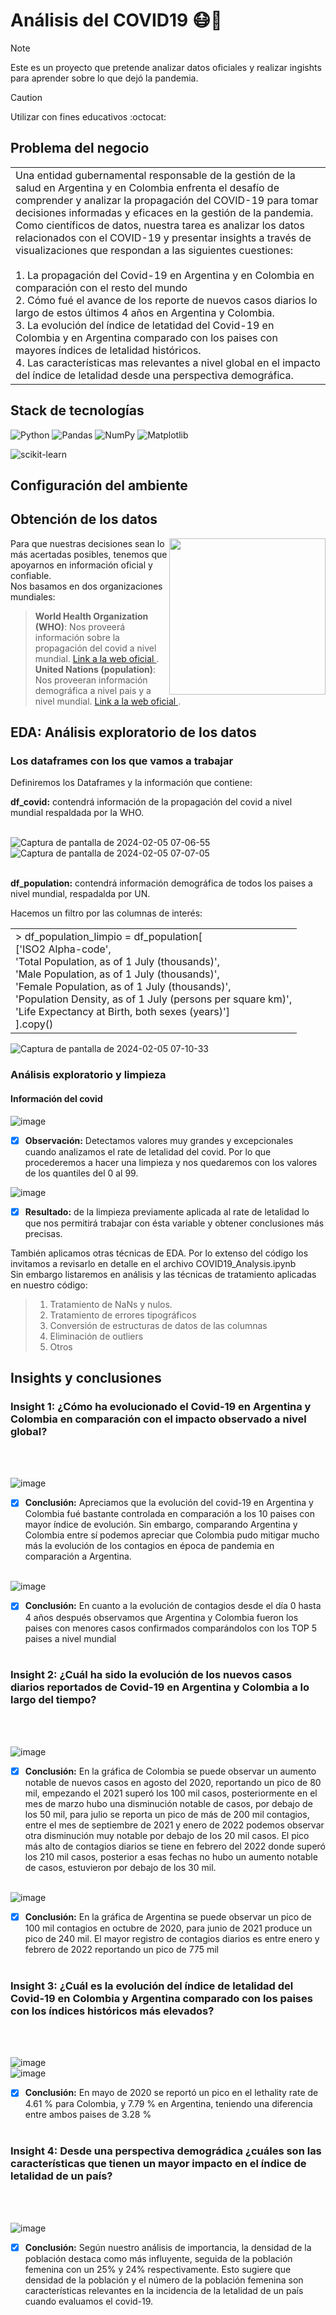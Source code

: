 <h1>Análisis del COVID19 😷🦠</h1>

> [!NOTE]
> Este es un proyecto que pretende analizar datos oficiales y realizar ingishts para aprender sobre lo que dejó la pandemia. <br>

> [!CAUTION]
> Utilizar con fines educativos :octocat:

<h2>Problema del negocio</h2>

<table><tr><td> 
Una entidad gubernamental responsable de la gestión de la salud en Argentina y en Colombia enfrenta el desafío de comprender y analizar la propagación del COVID-19 para tomar decisiones informadas y eficaces en la gestión de la pandemia.
Como científicos de datos, nuestra tarea es analizar los datos relacionados con el COVID-19 y presentar insights a través de visualizaciones que respondan a las siguientes cuestiones: <br>
<br>
1. La propagación del Covid-19 en Argentina y en Colombia en comparación con el resto del mundo <br>
2. Cómo fué el avance de los reporte de nuevos casos diarios lo largo de estos últimos 4 años en Argentina y Colombia. <br>
3. La evolución del índice de letatidad del Covid-19 en Colombia y en Argentina comparado con los paises con mayores índices de letalidad históricos. <br>
4. Las características mas relevantes a nivel global en el impacto del índice de letalidad desde una perspectiva demográfica.
</td></tr></table>

<h2>Stack de tecnologías</h2>

![Python](https://img.shields.io/badge/python-3670A0?style=for-the-badge&logo=python&logoColor=ffdd54) ![Pandas](https://img.shields.io/badge/pandas-%23150458.svg?style=for-the-badge&logo=pandas&logoColor=white) ![NumPy](https://img.shields.io/badge/numpy-%23013243.svg?style=for-the-badge&logo=numpy&logoColor=white) ![Matplotlib](https://img.shields.io/badge/Matplotlib-%23ffffff.svg?style=for-the-badge&logo=Matplotlib&logoColor=black)

![scikit-learn](https://img.shields.io/badge/scikit--learn-%23F7931E.svg?style=for-the-badge&logo=scikit-learn&logoColor=white)


<h2>Configuración del ambiente</h2>

<h2>Obtención de los datos</h2>


<picture> <img align="right" src="https://img001.prntscr.com/file/img001/bE059CK0TQOKhKqpeYo4CQ.png" width = 250px></picture>
Para que nuestras decisiones sean lo más acertadas posibles, tenemos que apoyarnos en información oficial y confiable. <br>
Nos basamos en dos organizaciones mundiales:

 > **World Health Organization (WHO)**: Nos proveerá información sobre la propagación del covid a nivel mundial.
 > <a href="https://www.who.int/" target="blank"> Link a la web oficial </a>. <br>
 > **United Nations (population)**: Nos proveeran información demográfica a nivel pais y a nivel mundial.
 > <a href="https://www.un.org/en/" target="blank"> Link a la web oficial </a>.

<h2>EDA: Análisis exploratorio de los datos</h2>

<h3>Los dataframes con los que vamos a trabajar</h3>

Definiremos los Dataframes y la información que contiene:

**df_covid:** contendrá información de la propagación del covid a nivel mundial respaldada por la WHO. <br><br>

![Captura de pantalla de 2024-02-05 07-06-55](https://github.com/pabloing93/covid19-analysis/assets/32267303/be193dca-933c-4786-baef-e7d2fb64cd6a)
<br>
![Captura de pantalla de 2024-02-05 07-07-05](https://github.com/pabloing93/covid19-analysis/assets/32267303/4146be8b-6c96-4ced-a087-f810a61e68b8)
<br><br>

**df_population:** contendrá información demográfica de todos los paises a nivel mundial, respadalda por UN.

Hacemos un filtro por las columnas de interés:

<table><tr><td> 
> df_population_limpio = df_population[<br>
 ['ISO2 Alpha-code', <br>
  'Total Population, as of 1 July (thousands)',<br>
  'Male Population, as of 1 July (thousands)',<br>
  'Female Population, as of 1 July (thousands)',<br>
  'Population Density, as of 1 July (persons per square km)',<br>
  'Life Expectancy at Birth, both sexes (years)']<br>
 ].copy() 
</td></tr></table>

![Captura de pantalla de 2024-02-05 07-10-33](https://github.com/pabloing93/covid19-analysis/assets/32267303/b4ebb79b-3a7a-4def-b6ec-e6b360d91c9d)

<h3>Análisis exploratorio y limpieza</h3>

<h4>Información del covid</h4>

![image](https://github.com/pabloing93/covid19-analysis/assets/32267303/acd4496c-59d7-4486-b82c-eb26960df379)
<br>
- [x] <b>Observación:</b> Detectamos valores muy grandes y excepcionales cuando analizamos el rate de letalidad del covid. Por lo que procederemos a hacer una limpieza y nos quedaremos con los valores de los quantiles del 0 al 99.<br>

![image](https://github.com/pabloing93/covid19-analysis/assets/32267303/2b78f6d1-ebc5-4fd4-93f3-fe01faa5d568)
- [x] <b>Resultado:</b> de la limpieza previamente aplicada al rate de letalidad lo que nos permitirá trabajar con ésta variable y obtener conclusiones más precisas.

También aplicamos otras técnicas de EDA. Por lo extenso del código los invitamos a revisarlo en detalle en el archivo COVID19_Analysis.ipynb <br>
Sin embargo listaremos en análisis y las técnicas de tratamiento aplicadas en nuestro código:
> 1. Tratamiento de NaNs y nulos.
>  2. Tratamiento de errores tipográficos
>  3. Conversión de estructuras de datos de las columnas
>  4. Eliminación de outliers
>  5. Otros 

<h2>Insights y conclusiones</h2>
<h3>Insight 1: ¿Cómo ha evolucionado el Covid-19 en Argentina y Colombia en comparación con el impacto observado a nivel global? </h3><br><br>

![image](https://github.com/pabloing93/covid19-analysis/assets/32267303/9d02f9df-8a65-49cb-b0ae-3a6831e6fd40)
<br>
- [x] <b>Conclusión:</b> Apreciamos que la evolución del covid-19 en Argentina y Colombia fué bastante controlada en comparación a los 10 paises con mayor índice de evolución. Sin embargo, comparando Argentina y Colombia entre sí podemos apreciar que Colombia pudo mitigar mucho más la evolución de los contagios en época de pandemia en comparación a Argentina.<br><br>

![image](https://github.com/pabloing93/covid19-analysis/assets/32267303/4d28ebed-5cfd-4c25-9676-e6584a51ad5d)
<br>
- [x] <b>Conclusión:</b> En cuanto a la evolución de contagios desde el día 0 hasta 4 años después observamos que Argentina y Colombia fueron los paises con menores casos confirmados comparándolos con los TOP 5 paises a nivel mundial <br><br>

<h3>Insight 2: ¿Cuál ha sido la evolución de los nuevos casos diarios reportados de Covid-19 en Argentina y Colombia a lo largo del tiempo?</h3><br><br>

![image](https://github.com/pabloing93/covid19-analysis/assets/32267303/6b87a9c2-1885-4455-af0a-2b5e00bfbe1a)<br>
- [x] <b>Conclusión:</b> En la gráfica de Colombia se puede observar un aumento notable de nuevos casos en agosto del 2020, reportando un pico de 80 mil, empezando el 2021 superó los 100 mil casos, posteriormente en el mes de marzo hubo una disminución notable de casos, por debajo de los 50 mil, para julio se reporta un pico de más de 200 mil contagios, entre el mes de septiembre de 2021 y enero de 2022 podemos observar otra disminución muy notable por debajo de los 20 mil casos. El pico más alto de contagios diarios se tiene en febrero del 2022 donde superó los 210 mil casos, posterior a esas fechas no hubo un aumento notable de casos, estuvieron por debajo de los 30 mil. <br><br>

![image](https://github.com/pabloing93/covid19-analysis/assets/32267303/96cb908f-3d7c-400f-b1c2-3f0251e0a48d)<br>

- [x] <b>Conclusión:</b> En la gráfica de Argentina se puede observar un pico de 100 mil contagios en octubre de 2020, para junio de 2021 produce un pico de 240 mil. El mayor registro de contagios diarios es entre enero y febrero de 2022 reportando un pico de 775 mil<br><br>

<h3>Insight 3: ¿Cuál es la evolución del índice de letalidad del Covid-19 en Colombia y Argentina comparado con los paises con los índices históricos más elevados?</h3><br><br>

![image](https://github.com/pabloing93/covid19-analysis/assets/32267303/dffe2e30-d02d-4865-b4b7-1326f2391b8d) <br>
![image](https://github.com/pabloing93/covid19-analysis/assets/32267303/de71eee2-1833-4bb7-a59e-e0c374e1f640)

- [x] <b>Conclusión:</b> En mayo de 2020 se reportó un pico en el lethality rate de 4.61 % para Colombia, y 7.79 % en Argentina, teniendo una diferencia entre ambos paises de 3.28 % <br><br>


<h3>Insight 4: Desde una perspectiva demográdica ¿cuáles son las características que tienen un mayor impacto en el índice de letalidad de un país?</h3><br><br>

![image](https://github.com/pabloing93/covid19-analysis/assets/32267303/4a9bf54b-d8f7-40fe-b76f-2faec888142e)
<br>
- [x] <b>Conclusión:</b> Según nuestro análisis de importancia, la densidad de la población destaca como más influyente, seguida de la población femenina con un 25% y 24% respectivamente. Esto sugiere que densidad de la población y el número de la población femenina son características relevantes en la incidencia de la letalidad de un país cuando evaluamos el covid-19.


